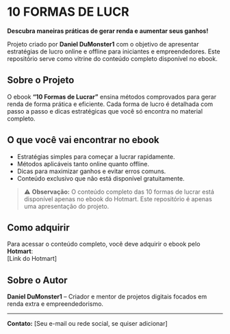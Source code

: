 # 10 FORMAS DE LUCR

**Descubra maneiras práticas de gerar renda e aumentar seus ganhos!**

Projeto criado por **Daniel DuMonster1** com o objetivo de apresentar estratégias de lucro online e offline para iniciantes e empreendedores. Este repositório serve como vitrine do conteúdo completo disponível no ebook.

## Sobre o Projeto

O ebook **“10 Formas de Lucrar”** ensina métodos comprovados para gerar renda de forma prática e eficiente. Cada forma de lucro é detalhada com passo a passo e dicas estratégicas que você só encontra no material completo.

## O que você vai encontrar no ebook

- Estratégias simples para começar a lucrar rapidamente.  
- Métodos aplicáveis tanto online quanto offline.  
- Dicas para maximizar ganhos e evitar erros comuns.  
- Conteúdo exclusivo que não está disponível gratuitamente.

> ⚠️ **Observação:** O conteúdo completo das 10 formas de lucrar está disponível apenas no ebook do Hotmart. Este repositório é apenas uma apresentação do projeto.

## Como adquirir

Para acessar o conteúdo completo, você deve adquirir o ebook pelo **Hotmart**:  
[Link do Hotmart]  

## Sobre o Autor

**Daniel DuMonster1** – Criador e mentor de projetos digitais focados em renda extra e empreendedorismo.

---

**Contato:** [Seu e-mail ou rede social, se quiser adicionar]
